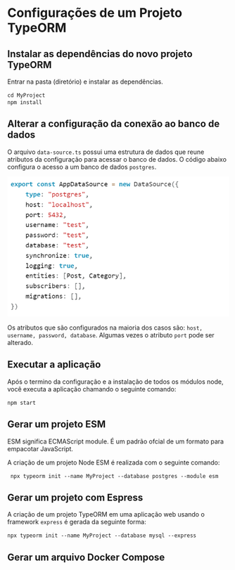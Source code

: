 # Configurações de um Projeto TypeORM

## Instalar as dependências do novo projeto TypeORM
>
Entrar na pasta (diretório) e instalar as dependências.
```
cd MyProject 
npm install 
```
>

## Alterar a configuração da conexão ao banco de dados
>
O arquivo `data-source.ts` possui uma estrutura de dados que reune atributos da configuração para acessar o banco de dados. O código abaixo configura o acesso a um banco de dados `postgres`.
>

![This is a alt text.](/image/datasource.png "Cpnfiguração do acesso ao Banco de Dados.")

>
Os atributos que são configurados na maioria dos casos são: `host, username, password, database`. Algumas vezes o atributo `port` pode ser alterado. 
>

## Executar a aplicação
>
Após o termino da configuração e a instalação de todos os módulos node, você executa a aplicação chamando o seguinte comando:

```
npm start
```
>

## Gerar um projeto ESM
>
ESM significa ECMAScript module. É um padrão ofcial de um formato para empacotar JavaScript.
>
>
A criação de um projeto Node ESM é realizada com o seguinte comando:
```
 npx typeorm init --name MyProject --database postgres --module esm
 ```
>

## Gerar um projeto com Espress
>
A criação de um projeto TypeORM em uma aplicação web usando o framework `express` é gerada da seguinte forma: 
>
>
```
npx typeorm init --name MyProject --database mysql --express
```
>

## Gerar um arquivo Docker Compose
>

>